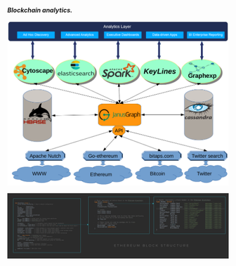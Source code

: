 
**_Blockchain analytics._**

![architecture](images/architecture.png)


![structure logo](images/bl5.jpg)



